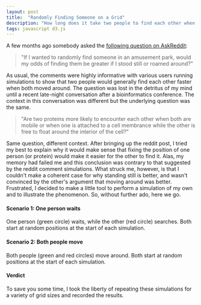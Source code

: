 ```yaml
---
layout: post
title:  "Randomly Finding Someone on a Grid"
description: "How long does it take two people to find each other when moving, vs standing still?"
tags: javascript d3.js
---
```


<meta charset="utf-8"> 
<link rel="stylesheet" href="/css/random_finding.css">
<script src="/js/math.min.js"></script>
<script src="/js/random_finding.js"></script>

A few months ago somebody asked the [following question on
AskReddit](https://www.reddit.com/r/askscience/comments/35uljq/if_i_wanted_to_randomly_find_someone_in_an/?limit=500):

>"If I wanted to randomly find someone in an amusement park, would my odds of
>finding them be greater if I stood still or roamed around?"

As usual, the comments were highly informative with various users
running simulations to show that two people would generally find each
other faster when both moved around. The question was lost in the detritus
of my mind until a recent late-night conversation after a bioinformatics
conference. The context in this conversation was different but the underlying
question was the same. 

>"Are two proteins more likely to encounter each
>other when both are mobile or when one is attached to a cell membrance
>while the other is free to float around the interior of the cell?"

Same
question, different context. After bringing up the reddit post, I tried
my best to explain why it would make sense that fixing the position of
one person (or protein) would make it easier for the other to find it.
Alas, my memory had failed me and this conclusion was contrary to that
suggested by the reddit comment simulations. What struck me, however, 
is that I couldn't make a coherent case for why standing still is better,
and wasn't convinced by the other's argument that moving around was 
better. Frustrated, I decided to make a little tool to perform a simulation
of my own and to illustrate the phenomenon. So, without further ado, here
we go.

#### Scenario 1: One person waits ####

One person (green circle) waits, while the other (red circle) searches. Both
start at random positions at the start of each simulation.

<div id='onePersonWaits' style="width: 420px; margin-left: auto; margin-right: auto;"></div>
<script>
var onePersonWaits = randomFinding.randomFindingLinear()
.transitionDuration(100)
.runnerFixed(true);

d3.select('#onePersonWaits')
.call(onePersonWaits);
</script>

#### Scenario 2: Both people move ####

Both people (green and red circles) move around. Both start at random positions
at the start of each simulation.

<div id='bothPeopleMove' style="width: 420px; margin-left: auto; margin-right: auto;"></div>
<script>
var bothPeopleMove = randomFinding.randomFindingLinear()
.transitionDuration(100)

d3.select('#bothPeopleMove')
.call(bothPeopleMove);
</script>

#### Verdict ####

To save you some time, I took the liberty of repeating these simulations for a
variety of grid sizes and recorded the results.
